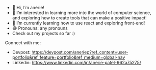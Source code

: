 - 👋 Hi, I’m anerie!
- 👀 I’m interested in learning more into the world of computer science, and exploring how to create tools that can make a positive impact!
- 🌱 I’m currently learning how to use react and exploring front-end!
- 😄 Pronouns: any pronouns
- Check out my projects so far :)

Connect with me:
- Devpost: https://devpost.com/aneriep?ref_content=user-portfolio&ref_feature=portfolio&ref_medium=global-nav
- Linkedin: https://www.linkedin.com/in/anerie-patel-962a75275/

<!---
anerie-anerie/anerie-anerie is a ✨ special ✨ repository because its `README.md` (this file) appears on your GitHub profile.
You can click the Preview link to take a look at your changes.
--->
